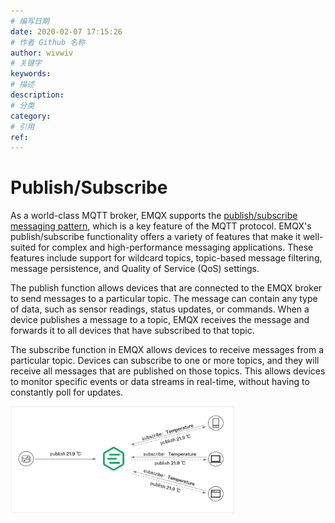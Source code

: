 ```yaml
---
# 编写日期
date: 2020-02-07 17:15:26
# 作者 Github 名称
author: wivwiv
# 关键字
keywords:
# 描述
description:
# 分类
category: 
# 引用
ref: 
---
```


# Publish/Subscribe

As a world-class MQTT broker, EMQX supports the [publish/subscribe messaging pattern](../advanced/mqtt-concepts.md#publish-subscribe-pattern), which is a key feature of the MQTT protocol. EMQX's publish/subscribe functionality offers a variety of features that make it well-suited for complex and high-performance messaging applications. These features include support for wildcard topics, topic-based message filtering, message persistence, and Quality of Service (QoS) settings. 

The publish function allows devices that are connected to the EMQX broker to send messages to a particular topic. The message can contain any type of data, such as sensor readings, status updates, or commands. When a device publishes a message to a topic, EMQX receives the message and forwards it to all devices that have subscribed to that topic.

The subscribe function in EMQX allows devices to receive messages from a particular topic. Devices can subscribe to one or more topics, and they will receive all messages that are published on those topics. This allows devices to monitor specific events or data streams in real-time, without having to constantly poll for updates.

<img src="./_assets/pub-sub-pattern.png" alt="pub-sub-pattern" style="zoom:35%;" />

